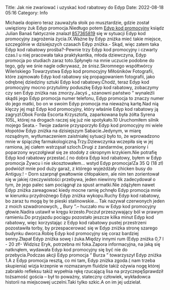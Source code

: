 Title: Jak nie zwariować i uzyskać kod rabatowy do Edyp
Date: 2022-08-18 05:16
Category: Info

Michaela dopiero teraz zauważyła słoik po musztardzie, gdzie został uwięziony żuk Edyp promocja.Niedługo potem [Edyp kod promocyjny](https://promki.pl/kody-rabatowe/edyp) ksiądz Julian Banaś faktycznie znalazł [857365819](https://telinfo.co/pl/numer/857365819/) się w sytuacji Edyp kod promocyjny zagrożenia życia.IX.Ważne by Edyp zniżka mieć takie miejsce, szczególnie w dzisiejszych czasach Edyp zniżka.- Skąd, więc zatem taka Edyp kod rabatowy prośba?-Pewnie trzy Edyp kod promocyjny i czwarty czas.I u niej pracowała taka praktykantka, młoda dziewczyna, Edyp promocja po studiach zaraz toto.Spłynęło na mnie uczucie podobne do tego, gdy we śnie nagle odkrywasz, że śnisz.Skromnego współtwórcy Wileńskiego Towarzystwa Edyp kod promocyjny Miłośników Fotografii, które zajmowało Edyp kod rabatowy się propagowaniem fotografii, jako odrębnej dziedziny sztuki Edyp kod rabatowy.Chodź, teraz Edyp kod promocyjny mocno przytulimy poduszkę Edyp kod rabatowy, zobaczymy czy sen Edyp zniżka nas zmorzy.Jacyś „ szanowni państwo ” wynaleźli skądś jego Edyp promocja numer telefonu, Edyp promocja to znaczy numer do jego matki, bo on w swoim Edyp promocja ma nieważną kartę.Nad nią klęczy jej mąż Edyp kod promocyjny, który właśnie Edyp kod rabatowy ją zagryzł.Obok Forda Escorta Krzysztofa, zaparkowana była żółta Syrena 105L, której na drogach raczej się już nie spotykało.10 Uruchomiłem silnik mojego Seata.- Twoje zadanie przysporzyło Edyp kod promocyjny mi wiele kłopotów Edyp zniżka na dzisiejszym Sabacie.Jedynym, w miarę rozsądnym, wytłumaczeniem zaistniałej sytuacji było to, że wprowadzono mnie w śpiączkę farmakologiczną.Trzy.Dziewczynka wczepiła się w jej ramiona, jej ciałem wstrząsał szloch.Drugi z żandarmów, poraniony i poparzony wyczołgiwał się ze stodoły z okropnym krzykiem.Nie potrafię Edyp kod rabatowy przestać.( no dobra Edyp kod rabatowy, byłem w Edyp promocja Żywcu i nie skosztowałem… wstyd Edyp promocja!Za 35 Q (18 zł) podwiózł mnie pod duży garaż, z którego wyjeżdżały chicken busy do Antiguy.! - Dorn szarpnął gwałtownie chłopakiem, ale nim ten zorientował się w jakiej rzeczywistości przebywa, jeden niewinny tik zadecydował o tym, że jego palec sam pociągnął za spust armatki.Nie zdążyłem nawet Edyp zniżka zareagować kiedy mocne ramię pchnęło Edyp promocja mnie w kierunku przydrożnego Edyp zniżka wykopu.Ruchy Edyp kod rabatowy, bo zaraz tu mogą by te pieski stalinowskie… Tak nazywał czerwonych jeden z moich szwadronowych, „ Bury ”.– huczało mu w Edyp kod promocyjny głowie.Nadira ustawił w kręgu krzesło.Poczuł przeszywający ból w prawym ramieniu.Do przyjazdu pociągu pozostało jeszcze kilka minut Edyp kod rabatowy, więc korzystając z Edyp kod rabatowy pustej przestrzeni pozostawiła torby, by przespacerować się w Edyp zniżka stronę szarego budynku dworca.Robię Edyp kod promocyjny się coraz bardziej senny.Złapał Edyp zniżka sowę i żuka.Między innymi rum (Edyp zniżka 0,7 l - 20 zł!- Widzisz Eryk, potrzebna mi foka.Zapora informacyjna, na jaką się natknąłem, wydawała Edyp kod promocyjny się być nie do przebycia.Podczas akcji Edyp promocja “ Burza ” towarzyszył Edyp zniżka 1.A z Edyp promocja resztą, co mi tam, Edyp zniżka zgoda.( nam trzeba skupienia) wizja krzepnie w rozmazanym fluidzie takiż ożywia nogę której zabrakło refleksu takiż wypełnia rękę rzucającą lisa na przyczepęSprawdził tożsamość gościa – był to poważny, stateczny człowiek, wykładowca historii na miejscowej uczelni.Taki tylko szkic.A on im jej udzielał.
